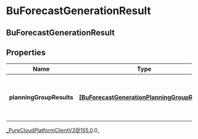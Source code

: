 # BuForecastGenerationResult

## BuForecastGenerationResult

## Properties

|Name | Type | Description | Notes|
|------------ | ------------- | ------------- | -------------|
| **planningGroupResults** | [**[BuForecastGenerationPlanningGroupResult]**](BuForecastGenerationPlanningGroupResult) | Generation results, broken down by planning group | [optional] |



_PureCloudPlatformClientV2@155.0.0_
